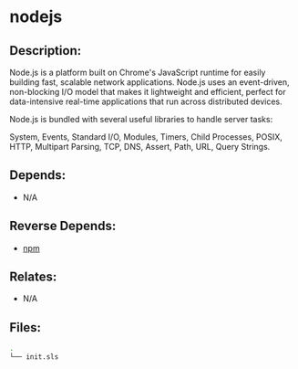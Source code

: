 # nodejs

## Description:

Node.js is a platform built on Chrome's JavaScript runtime for easily building fast, scalable network applications. Node.js uses an event-driven, non-blocking I/O model that makes it lightweight and efficient, perfect for data-intensive real-time applications that run across distributed devices.

Node.js is bundled with several useful libraries to handle server tasks:

System, Events, Standard I/O, Modules, Timers, Child Processes, POSIX, HTTP, Multipart Parsing, TCP, DNS, Assert, Path, URL, Query Strings.

## Depends:

  -  N/A

## Reverse Depends:

  -  [npm](/salt/npm)

## Relates:

  -  N/A

## Files:

```bash
.
└── init.sls
```
